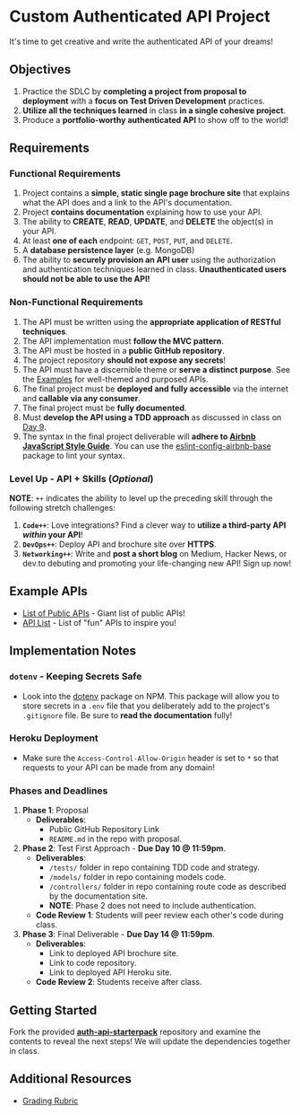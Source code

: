 # Custom Authenticated API Project

It's time to get creative and write the authenticated API of your dreams!

## Objectives

1. Practice the SDLC by **completing a project from proposal to deployment** with a **focus on Test Driven Development** practices.
1. **Utilize all the techniques learned** in class **in a single cohesive project**.
1. Produce a **portfolio-worthy authenticated API** to show off to the world!

## Requirements

### Functional Requirements

1. Project contains a **simple, static single page brochure site** that explains what the API does and a link to the API's documentation.
1. Project **contains documentation** explaining how to use your API.
1. The ability to **CREATE**, **READ**, **UPDATE**, and **DELETE** the object(s) in your API.
1. At least **one of each** endpoint: `GET`, `POST`, `PUT`, and `DELETE`.
1. A **database persistence layer** (e.g. MongoDB)
1. The ability to **securely provision an API user** using the authorization and authentication techniques learned in class. **Unauthenticated users should not be able to use the API!**


### Non-Functional Requirements

1. The API must be written using the **appropriate application of RESTful techniques**.
1. The API implementation must **follow the MVC pattern**.
1. The API must be hosted in a **public GitHub repository**.
1. The project repository **should not expose any secrets**!
1. The API must have a discernible theme or **serve a distinct purpose**. See the [Examples](#Example-APIs) for well-themed and purposed APIs.
1. The final project must be **deployed and fully accessible** via the internet and **callable via any consumer**.
1. The final project must be **fully documented**.
1. Must **develop the API using a TDD approach** as discussed in class on [Day 9](Lessons/Lesson09.md).
1. The syntax in the final project deliverable will **adhere to [Airbnb JavaScript Style Guide](https://github.com/airbnb/javascript)**. You can use the [eslint-config-airbnb-base](https://www.npmjs.com/package/eslint-config-airbnb-base) package to lint your syntax.

### Level Up - API + Skills (_Optional_)

**NOTE**: `++` indicates the ability to level up the preceding skill through the following stretch challenges:

1. **`Code++`**: Love integrations? Find a clever way to **utilize a third-party API _within_ your API**!
1. **`DevOps++`**: Deploy API and brochure site over **HTTPS**.
1. **`Networking++`**: Write and **post a short blog** on Medium, Hacker News, or dev.to debuting and promoting your life-changing new API! Sign up now!

## Example APIs

* [List of Public APIs](https://github.com/toddmotto/public-apis) - Giant list of public APIs!
* [API List](https://apilist.fun/) - List of "fun" APIs to inspire you!

## Implementation Notes

### `dotenv` - Keeping Secrets Safe

* Look into the [dotenv](https://www.npmjs.com/package/dotenv) package on NPM. This package will allow you to store secrets in a `.env` file that you deliberately add to the project's `.gitignore` file. Be sure to **read the documentation** fully!

### Heroku Deployment

* Make sure the `Access-Control-Allow-Origin` header is set to `*` so that requests to your API can be made from any domain!

### Phases and Deadlines

1. **Phase 1**: Proposal
    * **Deliverables**:
        * Public GitHub Repository Link
        * `README.md` in the repo with proposal.
1. **Phase 2**: Test First Approach - **Due Day 10 @ 11:59pm**.
    * **Deliverables**:
        * `/tests/` folder in repo containing TDD code and strategy.
        * `/models/` folder in repo containing models code.
        * `/controllers/` folder in repo containing route code as described by the documentation site.
        * **NOTE**: Phase 2 does not need to include authentication.
    * **Code Review 1**: Students will peer review each other's code during class.
1. **Phase 3**: Final Deliverable - **Due Day 14 @ 11:59pm**.
    * **Deliverables**:
        * Link to deployed API brochure site.
        * Link to code repository.
        * Link to deployed API Heroku site.
    * **Code Review 2**: Students receive after class.

## Getting Started

Fork the provided [**auth-api-starterpack**](https://github.com/droxey/auth-api-starterpack) repository and examine the contents to reveal the next steps! We will update the dependencies together in class.

## Additional Resources

* [Grading Rubric](Rubrics/02-Custom-API-Project.md)

